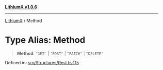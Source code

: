 [**LithiumX v1.0.6**](../README.md)

***

[LithiumX](../globals.md) / Method

# Type Alias: Method

> **Method**: `"GET"` \| `"POST"` \| `"PATCH"` \| `"DELETE"`

Defined in: [src/Structures/Rest.ts:115](https://github.com/anantix-network/LithiumX/blob/50b399548f48d78c1c57a0dfe99d487d3da44bc6/src/Structures/Rest.ts#L115)
